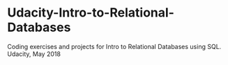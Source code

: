 # Udacity-Intro-to-Relational-Databases
Coding exercises and projects for Intro to Relational Databases using SQL. Udacity, May 2018
